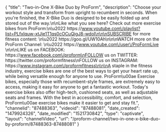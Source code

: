 {
    "title": "Two-in-One X-Bike Duo by ProForm",
    "description": "Choose your workout style and transform from upright to recumbent in seconds. When you're finished, the X-Bike Duo is designed to be easily folded up and stored out of the way.\n\nLike what you see here? Check out more exercise bikes from ProForm:\n\u2022 https:\/\/www.youtube.com\/playlist?list=PLfxIquw-xtJje1T1qs0cOCuQjgJ8-wdoI\n\n\nSUBSCRIBE for more fitness content: \n\u2022 https:\/\/goo.gl\/UW10Ah\n\n\nWATCH more on the ProForm Channel: \n\u2022 https:\/\/www.youtube.com\/user\/ProFormLive \n\n\nLIKE us on FACEBOOK: https:\/\/www.facebook.com\/proform\nFOLLOW us on TWITTER: https:\/\/twitter.com\/proformfitness\nFOLLOW us on INSTAGRAM: https:\/\/www.instagram.com\/proformfitness\n\n\nA staple in the fitness industry, exercise bikes are one of the best ways to get your heart rate up, while being versatile enough for anyone to use. ProForm\u00ae Exercise bikes, especially those with recumbent-style frames, are extremely easy to access, making it easy for anyone to get a fantastic workout. Today's exercise bikes also offer high-tech, cushioned seats, as well as adjustable seats and frames. With the best in accessibility, comfort, and selection, ProForm\u00ae exercise bikes make it easier to get and stay fit.",
    "channelid": "87488363",
    "videoid": "87488081",
    "date_created": "1479924326",
    "date_modified": "1521730842",
    "type": "captivate",
    "layout": "channelVideo",
    "url": "\/proform-channel\/two-in-one-x-bike-duo-by-proform\/87488363-87488081"
}